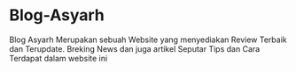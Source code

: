 # Blog-Asyarh
Blog Asyarh Merupakan sebuah Website yang menyediakan Review Terbaik dan Terupdate. Breking News dan juga artikel Seputar Tips dan Cara Terdapat dalam website ini
